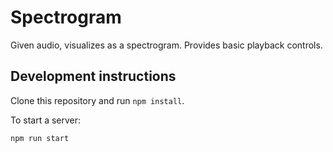 # Spectrogram
Given audio, visualizes as a spectrogram. Provides basic playback controls.

## Development instructions
Clone this repository and run `npm install`.

To start a server:
```
npm run start
```